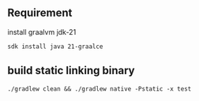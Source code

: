 
## Requirement

install graalvm jdk-21

```shell
sdk install java 21-graalce
```


## build static linking binary

```shell
./gradlew clean && ./gradlew native -Pstatic -x test
```
